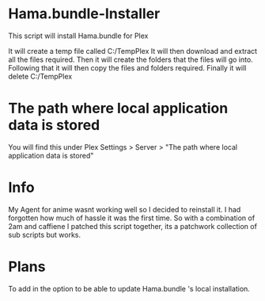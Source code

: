 # Hama.bundle-Installer

This script will install Hama.bundle for Plex

It will create a temp file called C:/TempPlex
It will then download and extract all the files required.
Then it will create the folders that the files will go into.
Following that it will then copy the files and folders required.
Finally it will delete C:/TempPlex

# The path where local application data is stored
You will find this under Plex Settings > Server > "The path where local application data is stored"

# Info
My Agent for anime wasnt working well so I decided to reinstall it.
I had forgotten how much of hassle it was the first time.
So with a combination of 2am and caffiene I patched this script together, its a patchwork collection of sub scripts but works.

# Plans

To add in the option to be able to update Hama.bundle 's local installation.

